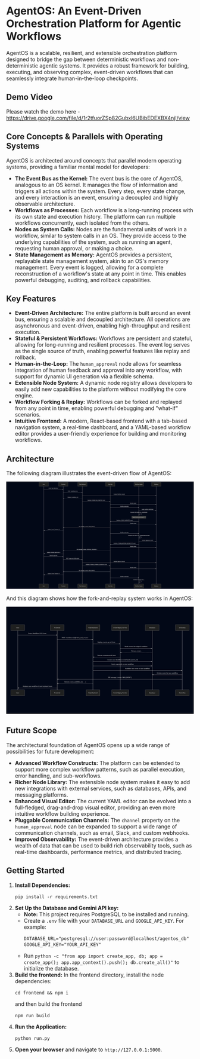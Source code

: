 # AgentOS: An Event-Driven Orchestration Platform for Agentic Workflows

AgentOS is a scalable, resilient, and extensible orchestration platform designed to bridge the gap between deterministic workflows and non-deterministic agentic systems. It provides a robust framework for building, executing, and observing complex, event-driven workflows that can seamlessly integrate human-in-the-loop checkpoints.

## Demo Video

Please watch the demo here - https://drive.google.com/file/d/1r2tfuorZSp82Gubxl6UBibEDEXBX4njl/view

## Core Concepts & Parallels with Operating Systems

AgentOS is architected around concepts that parallel modern operating systems, providing a familiar mental model for developers:

*   **The Event Bus as the Kernel:** The event bus is the core of AgentOS, analogous to an OS kernel. It manages the flow of information and triggers all actions within the system. Every step, every state change, and every interaction is an event, ensuring a decoupled and highly observable architecture.
*   **Workflows as Processes:** Each workflow is a long-running process with its own state and execution history. The platform can run multiple workflows concurrently, each isolated from the others.
*   **Nodes as System Calls:** Nodes are the fundamental units of work in a workflow, similar to system calls in an OS. They provide access to the underlying capabilities of the system, such as running an agent, requesting human approval, or making a choice.
*   **State Management as Memory:** AgentOS provides a persistent, replayable state management system, akin to an OS's memory management. Every event is logged, allowing for a complete reconstruction of a workflow's state at any point in time. This enables powerful debugging, auditing, and rollback capabilities.

## Key Features

*   **Event-Driven Architecture:** The entire platform is built around an event bus, ensuring a scalable and decoupled architecture. All operations are asynchronous and event-driven, enabling high-throughput and resilient execution.
*   **Stateful & Persistent Workflows:** Workflows are persistent and stateful, allowing for long-running and resilient processes. The event log serves as the single source of truth, enabling powerful features like replay and rollback.
*   **Human-in-the-Loop:** The `human_approval` node allows for seamless integration of human feedback and approval into any workflow, with support for dynamic UI generation via a flexible schema.
*   **Extensible Node System:** A dynamic node registry allows developers to easily add new capabilities to the platform without modifying the core engine.
*   **Workflow Forking & Replay:** Workflows can be forked and replayed from any point in time, enabling powerful debugging and "what-if" scenarios.
*   **Intuitive Frontend:** A modern, React-based frontend with a tab-based navigation system, a real-time dashboard, and a YAML-based workflow editor provides a user-friendly experience for building and monitoring workflows.

## Architecture

The following diagram illustrates the event-driven flow of AgentOS:

![AgentOS Sequence Diagram](demo/sequence-diagram.png)

And this diagram shows how the fork-and-replay system works in AgentOS:

![AgentOS Sequence Diagram](demo/sequence-diagram-replay.png)

## Future Scope

The architectural foundation of AgentOS opens up a wide range of possibilities for future development:

*   **Advanced Workflow Constructs:** The platform can be extended to support more complex workflow patterns, such as parallel execution, error handling, and sub-workflows.
*   **Richer Node Library:** The extensible node system makes it easy to add new integrations with external services, such as databases, APIs, and messaging platforms.
*   **Enhanced Visual Editor:** The current YAML editor can be evolved into a full-fledged, drag-and-drop visual editor, providing an even more intuitive workflow building experience.
*   **Pluggable Communication Channels:** The `channel` property on the `human_approval` node can be expanded to support a wide range of communication channels, such as email, Slack, and custom webhooks.
*   **Improved Observability:** The event-driven architecture provides a wealth of data that can be used to build rich observability tools, such as real-time dashboards, performance metrics, and distributed tracing.

## Getting Started

1.  **Install Dependencies:**
    ```
    pip install -r requirements.txt
    ```
2.  **Set Up the Database and Gemini API key:**
    *   **Note:** This project requires PostgreSQL to be installed and running.
    *   Create a `.env` file with your `DATABASE_URL` and `GOOGLE_API_KEY`. For example:
        ```
        DATABASE_URL="postgresql://user:password@localhost/agentos_db"
        GOOGLE_API_KEY="YOUR_API_KEY"
        ```
    *   Run `python -c "from app import create_app, db; app = create_app(); app.app_context().push(); db.create_all()"` to initialize the database.
3. **Build the frontend:**
    In the frontend directory, install the node dependencies:
    ```
    cd frontend && npm i
    ```
    and then build the frontend
    ```
    npm run build
    ```
4.  **Run the Application:**
    ```
    python run.py
    ```
5.  **Open your browser** and navigate to `http://127.0.0.1:5000`.